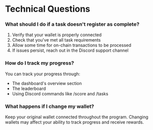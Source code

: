 # **Technical Questions**

### **What should I do if a task doesn't register as complete?**

1. Verify that your wallet is properly connected  
2. Check that you've met all task requirements  
3. Allow some time for on-chain transactions to be processed  
4. If issues persist, reach out in the Discord support channel

### **How do I track my progress?**

You can track your progress through:

* The dashboard's overview section  
* The leaderboard  
* Using Discord commands like /score and /tasks

### **What happens if I change my wallet?**

Keep your original wallet connected throughout the program. Changing wallets may affect your ability to track progress and receive rewards.